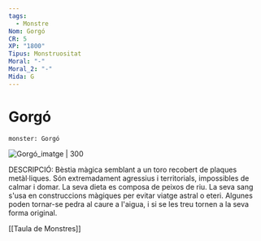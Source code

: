 ```yaml
---
tags:
  - Monstre
Nom: Gorgó
CR: 5
XP: "1800"
Tipus: Monstruositat
Moral: "-"
Moral_2: "-"
Mida: G
---
```

# Gorgó

```statblock
monster: Gorgó
```

![Gorgó_imatge | 300](https://www.dndbeyond.com/avatars/thumbnails/30784/711/1000/1000/638062051514524448.png)

DESCRIPCIÓ: 
Bèstia màgica semblant a un toro recobert de plaques metàl·liques. Són extremadament agressius i territorials, impossibles de calmar i domar. La seva dieta es composa de peixos de riu. La seva sang s'usa en construccions màgiques per evitar viatge astral o eteri. Algunes poden tornar-se pedra al caure a l'aigua, i si se les treu tornen a la seva forma original.

[[Taula de Monstres]]